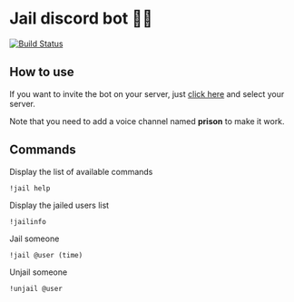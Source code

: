 # Jail discord bot 👮‍♂️

[![Build Status](https://jenkins.maxcloud.fr/buildStatus/icon?job=JailBot+Discord)](https://jenkins.maxcloud.fr/job/JailBot%20Discord/)

## How to use
If you want to invite the bot on your server, just [click here](https://discord.com/api/oauth2/authorize?client_id=781095685180358666&permissions=8&scope=bot) and select your server.

Note that you need to add a voice channel named **prison** to make it work.

## Commands
Display the list of available commands
```
!jail help
```

Display the jailed users list
```
!jailinfo
```

Jail someone
```
!jail @user (time)
```

Unjail someone
```
!unjail @user
```
